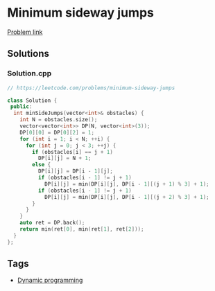 # Minimum sideway jumps

[Problem link](https://leetcode.com/problems/minimum-sideway-jumps)

## Solutions


### Solution.cpp
```cpp
// https://leetcode.com/problems/minimum-sideway-jumps

class Solution {
 public:
  int minSideJumps(vector<int>& obstacles) {
    int N = obstacles.size();
    vector<vector<int>> DP(N, vector<int>(3));
    DP[0][0] = DP[0][2] = 1;
    for (int i = 1; i < N; ++i) {
      for (int j = 0; j < 3; ++j) {
        if (obstacles[i] == j + 1)
          DP[i][j] = N + 1;
        else {
          DP[i][j] = DP[i - 1][j];
          if (obstacles[i - 1] != j + 1)
            DP[i][j] = min(DP[i][j], DP[i - 1][(j + 1) % 3] + 1);
          if (obstacles[i - 1] != j + 1)
            DP[i][j] = min(DP[i][j], DP[i - 1][(j + 2) % 3] + 1);
        }
      }
    }
    auto ret = DP.back();
    return min(ret[0], min(ret[1], ret[2]));
  }
};
```
## Tags

* [Dynamic programming](/Collections/dynamic-programming.md#dynamic-programming)
